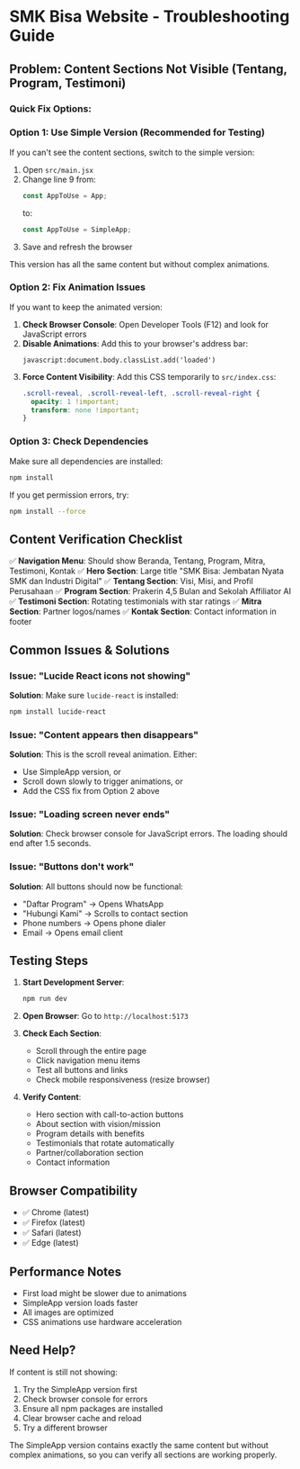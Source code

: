 # SMK Bisa Website - Troubleshooting Guide

## Problem: Content Sections Not Visible (Tentang, Program, Testimoni)

### Quick Fix Options:

### Option 1: Use Simple Version (Recommended for Testing)
If you can't see the content sections, switch to the simple version:

1. Open `src/main.jsx`
2. Change line 9 from:
   ```javascript
   const AppToUse = App;
   ```
   to:
   ```javascript
   const AppToUse = SimpleApp;
   ```
3. Save and refresh the browser

This version has all the same content but without complex animations.

### Option 2: Fix Animation Issues
If you want to keep the animated version:

1. **Check Browser Console**: Open Developer Tools (F12) and look for JavaScript errors
2. **Disable Animations**: Add this to your browser's address bar:
   ```
   javascript:document.body.classList.add('loaded')
   ```
3. **Force Content Visibility**: Add this CSS temporarily to `src/index.css`:
   ```css
   .scroll-reveal, .scroll-reveal-left, .scroll-reveal-right {
     opacity: 1 !important;
     transform: none !important;
   }
   ```

### Option 3: Check Dependencies
Make sure all dependencies are installed:
```bash
npm install
```

If you get permission errors, try:
```bash
npm install --force
```

## Content Verification Checklist

✅ **Navigation Menu**: Should show Beranda, Tentang, Program, Mitra, Testimoni, Kontak
✅ **Hero Section**: Large title "SMK Bisa: Jembatan Nyata SMK dan Industri Digital"
✅ **Tentang Section**: Visi, Misi, and Profil Perusahaan
✅ **Program Section**: Prakerin 4,5 Bulan and Sekolah Affiliator AI
✅ **Testimoni Section**: Rotating testimonials with star ratings
✅ **Mitra Section**: Partner logos/names
✅ **Kontak Section**: Contact information in footer

## Common Issues & Solutions

### Issue: "Lucide React icons not showing"
**Solution**: Make sure `lucide-react` is installed:
```bash
npm install lucide-react
```

### Issue: "Content appears then disappears"
**Solution**: This is the scroll reveal animation. Either:
- Use SimpleApp version, or
- Scroll down slowly to trigger animations, or
- Add the CSS fix from Option 2 above

### Issue: "Loading screen never ends"
**Solution**: Check browser console for JavaScript errors. The loading should end after 1.5 seconds.

### Issue: "Buttons don't work"
**Solution**: All buttons should now be functional:
- "Daftar Program" → Opens WhatsApp
- "Hubungi Kami" → Scrolls to contact section
- Phone numbers → Opens phone dialer
- Email → Opens email client

## Testing Steps

1. **Start Development Server**:
   ```bash
   npm run dev
   ```

2. **Open Browser**: Go to `http://localhost:5173`

3. **Check Each Section**:
   - Scroll through the entire page
   - Click navigation menu items
   - Test all buttons and links
   - Check mobile responsiveness (resize browser)

4. **Verify Content**:
   - Hero section with call-to-action buttons
   - About section with vision/mission
   - Program details with benefits
   - Testimonials that rotate automatically
   - Partner/collaboration section
   - Contact information

## Browser Compatibility

- ✅ Chrome (latest)
- ✅ Firefox (latest)
- ✅ Safari (latest)
- ✅ Edge (latest)

## Performance Notes

- First load might be slower due to animations
- SimpleApp version loads faster
- All images are optimized
- CSS animations use hardware acceleration

## Need Help?

If content is still not showing:

1. Try the SimpleApp version first
2. Check browser console for errors
3. Ensure all npm packages are installed
4. Clear browser cache and reload
5. Try a different browser

The SimpleApp version contains exactly the same content but without complex animations, so you can verify all sections are working properly.
